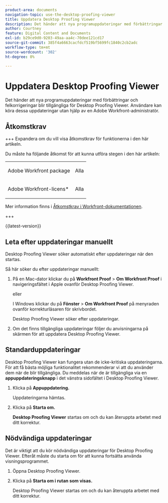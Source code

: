 ```yaml
---
product-area: documents
navigation-topic: use-the-desktop-proofing-viewer
title: Uppdatera Desktop Proofing Viewer
description: Det händer att nya programuppdateringar med förbättringar och felkorrigeringar blir tillgängliga för Desktop Proofing Viewer. Användare kan köra dessa uppdateringar utan hjälp av en Adobe Workfront-administratör.
author: Courtney
feature: Digital Content and Documents
exl-id: b29ce9d0-9203-49aa-aa4c-70dee121cd17
source-git-commit: 385f4a6663cacfdcf519bf5699fc1840c2cb2adc
workflow-type: tm+mt
source-wordcount: '302'
ht-degree: 0%

---
```


# Uppdatera Desktop Proofing Viewer

Det händer att nya programuppdateringar med förbättringar och felkorrigeringar blir tillgängliga för Desktop Proofing Viewer. Användare kan köra dessa uppdateringar utan hjälp av en Adobe Workfront-administratör.

<!--
>[!IMPORTANT]
>
>Windows users must manually reinstall the Desktop Proofing Viewer to support Chrome version 91. After manually reinstalling, the Desktop Proofing Viewer upgrades to the latest version (2.0.15). Future updates to the Desktop Proofing Viewer will be automatic. For information in reinstalling, see [Install the Desktop Proofing Viewer](../../../review-and-approve-work/proofing/use-the-desktop-proofing-viewer/installing-desktop-proofing-viewer.md). -->

## Åtkomstkrav

+++ Expandera om du vill visa åtkomstkrav för funktionerna i den här artikeln.

Du måste ha följande åtkomst för att kunna utföra stegen i den här artikeln:

<table style="table-layout:auto"> 
 <col> 
 <col> 
 <tbody> 
  <tr> 
   <td role="rowheader">Adobe Workfront package</td> 
   <td> <p>Alla</p> </td> 
  </tr> 
  <tr> 
   <td role="rowheader">Adobe Workfront-licens*</td> 
   <td> <p>Alla</p> </td> 
  </tr> 
 </tbody> 
</table>

Mer information finns i [Åtkomstkrav i Workfront-dokumentationen](/help/quicksilver/administration-and-setup/add-users/access-levels-and-object-permissions/access-level-requirements-in-documentation.md).

+++

{{latest-version}}

## Leta efter uppdateringar manuellt

Desktop Proofing Viewer söker automatiskt efter uppdateringar när den startas. 

Så här söker du efter uppdateringar manuellt:

1. På en Mac-dator klickar du på **Workfront Proof** > **Om Workfront Proof** i navigeringsfältet i Apple ovanför Desktop Proofing Viewer. 

   eller

   I Windows klickar du på **Fönster** > **Om Workfront Proof** på menyraden ovanför korrekturläsaren för skrivbordet.

   Desktop Proofing Viewer söker efter uppdateringar.

1. Om det finns tillgängliga uppdateringar följer du anvisningarna på skärmen för att uppdatera Desktop Proofing Viewer.

## Standarduppdateringar

Desktop Proofing Viewer kan fungera utan de icke-kritiska uppdateringarna. För att få bästa möjliga funktionalitet rekommenderar vi att du använder dem när de blir tillgängliga. Du meddelas när de är tillgängliga via en **appuppdateringsknapp** i det vänstra sidofältet i Desktop Proofing Viewer.

1. Klicka på **Appuppdatering.**

   Uppdateringarna hämtas.

1. Klicka på **Starta om.**

   **Desktop Proofing Viewer** startas om och du kan återuppta arbetet med ditt korrektur.

## Nödvändiga uppdateringar

Det är viktigt att du kör nödvändiga uppdateringar för Desktop Proofing Viewer. Efteråt måste du starta om för att kunna fortsätta använda visningsprogrammet.

1. Öppna Desktop Proofing Viewer.
1. Klicka på **Starta om i rutan som visas.**

   Desktop Proofing Viewer startas om och du kan återuppta arbetet med ditt korrektur. 

